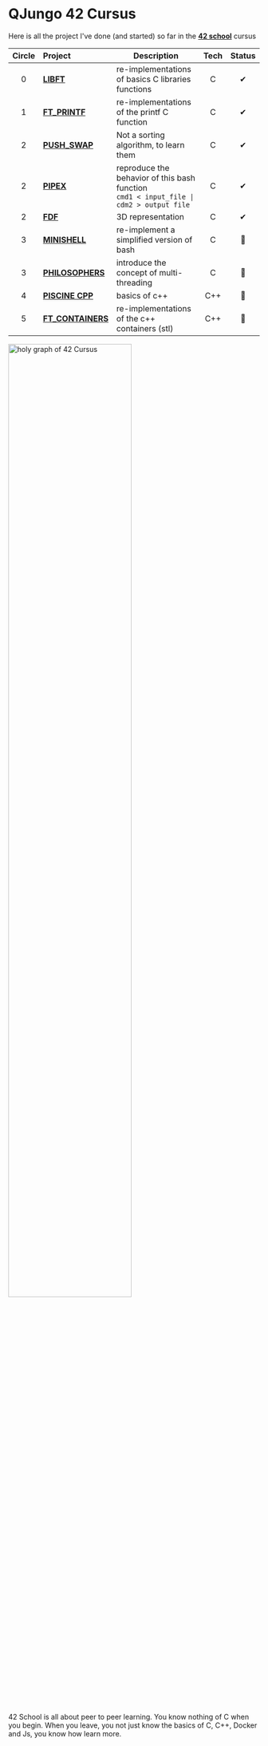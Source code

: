 # QJungo 42 Cursus
Here is all the project I've done (and started) so far in the [**42 school**](https://42lausanne.ch/) cursus



| Circle | Project                                                                             | Description                                                                               | Tech | Status |
|:------:|:------------------------------------------------------------------------------------|-------------------------------------------------------------------------------------------|:----:|:------:|
|   0   | [**LIBFT**](https://github.com/QJungo-42Cursus/libft)                               | re-implementations of basics C libraries functions                                        |  C   |   ✔    |
|   1   | [**FT_PRINTF**](https://github.com/QJungo-42Cursus/libft/tree/master/prt/ft_printf) | re-implementations of the printf C function                                               |  C   |   ✔    |
|   2   | [**PUSH_SWAP**](https://github.com/QJungo-42Cursus/push_swap)                       | Not a sorting algorithm, to learn them                                                    |  C   |   ✔    |
|   2   | [**PIPEX**](https://github.com/QJungo-42Cursus/pipex)                               | reproduce the behavior of this bash function <br/>`cmd1 < input_file \| cdm2 > output file` |  C   |   ✔    |
|   2   | [**FDF**](https://github.com/QJungo-42Cursus/fdf)                                   | 3D representation                                                                         |  C   |   ✔    |
|   3   | [**MINISHELL**](https://github.com/JungoQuentin/minishell)                          | re-implement a simplified version of bash                                                 |  C   |   📌   |
|   3   | [**PHILOSOPHERS**](https://github.com/QJungo-42Cursus/philosophers)                 | introduce the concept of multi-threading                                                  |  C   |   📂   |
|   4   | [**PISCINE CPP**](https://github.com/QJungo-42Cursus/cpp)                           | basics of c++                                                                             | C++  |   📂   |
|   5   | [**FT_CONTAINERS**](https://github.com/QJungo-42Cursus/ft_containers)               | re-implementations of the c++ containers (stl)                                            | C++  |   📂   |

<img alt="holy graph of 42 Cursus" src="https://github.com/QJungo-42Cursus/.github/blob/main/profile/little_holy_graph.png" width="70%"/>

42 School is all about peer to peer learning. You know nothing of C when you begin.
When you leave, you not just know the basics of C, C++, Docker and Js, you know how learn more.

<!--
TODO article sur 42 s'ils ne connaissent

TODO add
|   01   | [**GET_NEXT_LINE**](https://github.com/QJungo-42Cursus/libft/blob/master/get_next_line.c) |  C   |   ✔    |
-->
